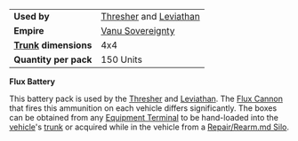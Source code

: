 |                                                 |                                                                               |
| ----------------------------------------------- | ----------------------------------------------------------------------------- |
| **Used by**                                     | [Thresher](../vehicles/Thresher.md) and [Leviathan](../vehicles/Leviathan.md) |
| **Empire**                                      | [Vanu Sovereignty](../etc/Vanu_Sovereignty.md)                                |
| **[Trunk](../terminology/Trunk.md) dimensions** | 4x4                                                                           |
| **Quantity per pack**                           | 150 Units                                                                     |

**Flux Battery**

This battery pack is used by the [Thresher](../vehicles/Thresher.md) and
[Leviathan](../vehicles/Leviathan.md). The
[Flux Cannon](../weapons/Flux_Cannon.md) that fires this ammunition on each
vehicle differs significantly. The boxes can be obtained from any
[Equipment Terminal](../items/Equipment_Terminal.md) to be hand-loaded into the
[vehicle](../vehicles/Vehicle.md)'s [trunk](../terminology/Trunk.md) or acquired
while in the vehicle from a
[Repair/Rearm.md Silo](../items/Repair_Rearm_Silo.md).

<!--[Category:Game Items](Category:Game_Items.md)-->
<!--[Category:Ammunition](Category:Ammunition.md)-->
